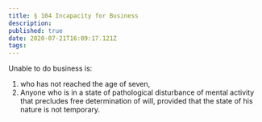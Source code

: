 ```yaml
---
title: § 104 Incapacity for Business 
description: 
published: true
date: 2020-07-21T16:09:17.121Z
tags: 
---
```


Unable to do business is:
1. who has not reached the age of seven,
2. Anyone who is in a state of pathological disturbance of mental activity that precludes free determination of will, provided that the state of his nature is not temporary.
